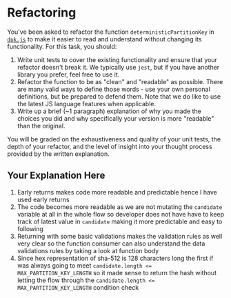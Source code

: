 # Refactoring

You've been asked to refactor the function `deterministicPartitionKey` in [`dpk.js`](dpk.js) to make it easier to read and understand without changing its functionality. For this task, you should:

1. Write unit tests to cover the existing functionality and ensure that your refactor doesn't break it. We typically use `jest`, but if you have another library you prefer, feel free to use it.
2. Refactor the function to be as "clean" and "readable" as possible. There are many valid ways to define those words - use your own personal definitions, but be prepared to defend them. Note that we do like to use the latest JS language features when applicable.
3. Write up a brief (~1 paragraph) explanation of why you made the choices you did and why specifically your version is more "readable" than the original.

You will be graded on the exhaustiveness and quality of your unit tests, the depth of your refactor, and the level of insight into your thought process provided by the written explanation.

## Your Explanation Here

1. Early returns makes code more readable and predictable hence I have used early returns
2. The code becomes more readable as we are not mutating the `candidate` variable at all in the whole flow so developer does not have have to keep track of latest value in `candidate` making it more predictable and easy to following
3. Returning with some basic validations makes the validation rules as well very clear so the function consumer can also understand the data validations rules by taking a look at function body
4. Since hex representation of sha-512 is 128 characters long the first if was always going to meet `candidate.length <= MAX_PARTITION_KEY_LENGTH` so it made sense to return the hash without letting the flow through the `candidate.length <= MAX_PARTITION_KEY_LENGTH` condition check

